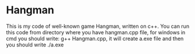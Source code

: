 # Hangman
This is my code of well-known game Hangman, written on c++.
You can run this code from directory where you have hangman.cpp file, for windows in cmd you should write: g++ Hangman.cpp, it will create a.exe file and then you should write ./a.exe 
